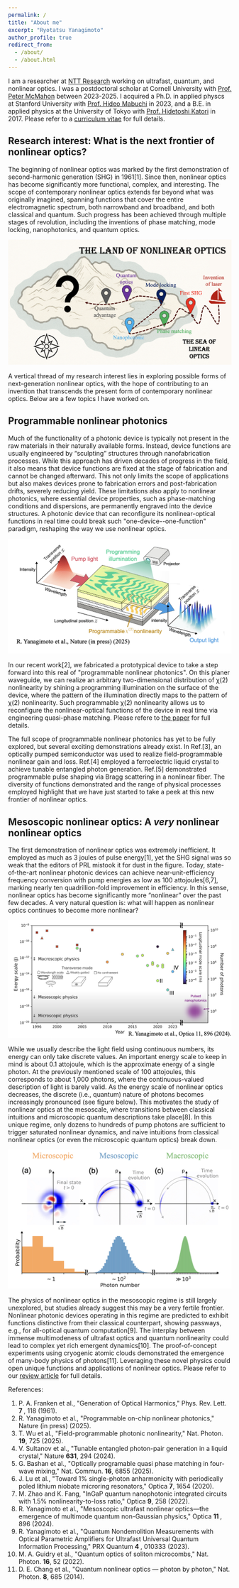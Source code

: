 ```yaml
---
permalink: /
title: "About me"
excerpt: "Ryotatsu Yanagimoto"
author_profile: true
redirect_from: 
  - /about/
  - /about.html
---
```

I am a researcher at <a href="https://ntt-research.com">NTT Research</a> working on ultrafast, quantum, and nonlinear optics. I was a postdoctoral scholar at Cornell University with <a href="https://mcmahon.aep.cornell.edu">Prof. Peter McMahon</a> between 2023-2025. I acquired a Ph.D. in applied physcs at Stanford University with <a href="https://mabuchilab.org">Prof. Hideo Mabuchi</a> in 2023, and a B.E. in applied physics at the University of Tokyo with <a href="https://www.amo.t.u-tokyo.ac.jp/katori/">Prof. Hidetoshi Katori</a> in 2017. Please refer to a <a href="{{ base_path }}/cv" rel="permalink">curriculum vitae</a> for full details.


Research interest: What is the next frontier of nonlinear optics?
---
The beginning of nonlinear optics was marked by the first demonstration of second-harmonic generation (SHG) in 1961[1]. Since then, nonlinear optics has become significantly more functional, complex, and interesting. The scope of contemporary nonlinear optics extends far beyond what was originally imagined, spanning functions that cover the entire electromagnetic spectrum, both narrowband and broadband, and both classical and quantum. Such progress has been achieved through multiple stages of revolution, including the inventions of phase matching, mode locking, nanophotonics, and quantum optics. 

![nonlinear optics](../images/blog-post/island.png)

A vertical thread of my research interest lies in exploring possible forms of next-generation nonlinear optics, with the hope of contributing to an invention that transcends the present form of contemporary nonlinear optics. Below are a few topics I have worked on.

Programmable nonlinear photonics
---
Much of the functionality of a photonic device is typically not present in the raw materials in their naturally available forms. Instead, device functions are usually engineered by “sculpting” structures through nanofabrication processes. While this approach has driven decades of progress in the field, it also means that device functions are fixed at the stage of fabrication and cannot be changed afterward. This not only limits the scope of applications but also makes devices prone to fabrication errors and post-fabrication drifts, severely reducing yield. These limitations also apply to nonlinear photonics, where essential device properties, such as phase-matching conditions and dispersions, are permanently engraved into the device structures. A photonic device that can reconfigure its nonlinear-optical functions in real time could break such "one-device--one-function" paradigm, reshaping the way we use nonlinear optics.

![programmable](../images/blog-post/programmable.png)

In our recent work[2], we fabricated a prototypical device to take a step forward into this real of "programmable nonlinear photonics". On this planer waveguide, we can realize an arbitrary two-dimensional distribution of χ(2) nonlinearity by shining a programming illumination on the surface of the device, where the pattern of the illumination directly maps to the pattern of χ(2) nonlinearity. Such programmable χ(2) nonlinearity allows us to reconfigure the nonlinear-optical functions of the device in real time via engineering quasi-phase matching. Please refere to <a href="https://arxiv.org/abs/2503.19861">the paper</a> for full details.

The full scope of programmable nonlinear photonics has yet to be fully explored, but several exciting demonstrations already exist. In Ref.[3], an optically pumped semiconductor was used to realize field-programmable nonlinear gain and loss. Ref.[4] employed a ferroelectric liquid crystal to achieve tunable entangled photon generation. Ref.[5] demonstrated programmable pulse shaping via Bragg scattering in a nonlinear fiber. The diversity of functions demonstrated and the range of physical processes employed highlight that we have just started to take a peek at this new frontier of nonlinear optics.

Mesoscopic nonlinear optics: A <i>very</i> nonlinear nonlinear optics
---
The first demonstration of nonlinear optics was extremely inefficient. It employed as much as 3 joules of pulse energy[1], yet the SHG signal was so weak that the editors of PRL mistook it for dust in the figure. Today, state-of-the-art nonlinear photonic devices can achieve near-unit-efficiency frequency conversion with pump energies as low as 100 attojoules[6,7], marking nearly ten quadrillion-fold improvement in efficiency. In this sense, nonlinear optics has become significantly more “nonlinear” over the past few decades. A very natural question is: what will happen as nonlinear optics continues to become more nonlinear?

![energy scale](../images/blog-post/energyscale.png)

While we usually describe the light field using continuous numbers, its energy can only take discrete values. An important energy scale to keep in mind is about 0.1 attojoule, which is the approximate energy of a single photon. At the previously mentioned scale of 100 attojoules, this corresponds to about 1,000 photons, where the continuous-valued description of light is barely valid. As the energy scale of nonlinear optics decreases, the discrete (i.e., quantum) nature of photons becomes increasingly pronounced (see figure below). This motivates the study of nonlinear optics at the mesoscale, where transitions between classical intuitions and microscopic quantum descriptions take place[8]. In this unique regime, only dozens to hundreds of pump photons are sufficient to trigger saturated nonlinear dynamics, and naive intuitions from classical nonlinear optics (or even the microscopic quantum optics) break down.

![energy scale](../images/blog-post/mesoscopic.png)

The physics of nonlinear optics in the mesoscopic regime is still largely unexplored, but studies already suggest this may be a very fertile frontier. Nonlinear photonic devices operating in this regime are predicted to exhibit functions distinctive from their classical counterpart, showing passways, e.g., for all-optical quantum computation[9]. The interplay between immense multimodeness of ultrafast optics and quantum nonlinearity could lead to complex yet rich emergent dynamics[10]. The proof-of-concept experiments using cryogenic atomic clouds demonstrated the emergence of many-body physics of photons[11]. Leveraging these novel physics could open unique functions and applications of nonlinear optics. Please refer to our <a href="https://doi.org/10.1364/OPTICA.514075">review article</a> for full details.




<!-- 
Broadband quantum optics: ultrafast optics in strongly interacting regime
---
![Broadband quantum optics](../images/broadbandquantumoptics.png)
Traditionally, theoretical and experimental explorations of quantum optics have often concerned nonlinear resonators that support and enhance nonlinear interactions among few photonic modes (e.g., in cavity QED or microwave supercondicting circuits). In these systems, nonlinear dynamical rate could be greater than the dissipation rate (i.e., strongly interacting regime), enabling access to exotic non-Gaussian quantum states.

On the other hand, in the field of ultrafast nonlinear optics, it is not unusual to observe an octave-spanning spectrum; An optical pulse propagating in a dispersion-engineered waveguide can trigger highly nonlinear dynamics among an immense number of frequency modes, which can significantly broaden the spectrum even for a narrow-band input (e.g., supercontinuum generation).

Although both few-mode quantum optics and ultrafast nonlinear optics concern the physics of the same elementary particle, i.e., photon, their conceptual frameworks vastly differ. Aside from the fundamental interests regarding multimode quantum systems in general, advances in dispersion-engineered nonlinear photonics have made it plausible to experimentally realize photons that are both broadband and strongly interacting, underscoring the need to establish quantum theories that address this largely unexplored regime of quantum optics, which I refer to as "broadband quantum optics".

My research interest is on unraveling and engineering the physics of broadband quantum optics; Rich but complicated multimode dynamics of photons can either be seen as "errors" on conventional few-mode quantum optics, or be harnessed to realize a new paradigm of powerful quantum engineering and/or information processing. -->

References:
<ol> 
<li>P. A. Franken et al., "Generation of Optical Harmonics," Phys. Rev. Lett. <b>7
</b>, 118 (1961). </li>
<li>R. Yanagimoto et al., "Programmable on-chip nonlinear photonics," Nature (in press) (2025).</li>
<li>T. Wu et al., "Field-programmable photonic nonlinearity," Nat. Photon. <b>19</b>, 725 (2025).</li>
<li>V. Sultanov et al., "Tunable entangled photon-pair generation in a liquid crystal," Nature <b>631</b>, 294 (2024).</li>
<li>G. Bashan et al., "Optically programable quasi phase matching in four-wave mixing," Nat. Commun. <b>16</b>, 6855 (2025).</li>


<li>J. Lu et al., "Toward 1% single-photon anharmonicity with periodically poled lithium niobate microring resonators," Optica <b>7</b>, 1654 (2020). </li>
<li> M. Zhao and K. Fang, "InGaP quantum nanophotonic integrated circuits with 1.5% nonlinearity-to-loss ratio," Optica <b>9</b>, 258 (2022). </li>

<li>R. Yanagimoto et al., "Mesoscopic ultrafast nonlinear optics—the emergence of multimode quantum non-Gaussian physics," Optica <b>11
</b>, 896 (2024). </li>

<li>R. Yanagimoto et al., "Quantum Nondemolition Measurements with Optical Parametric Amplifiers for Ultrafast Universal Quantum Information Processing," PRX Quantum <b>4
</b>, 010333 (2023). </li>

<li>M. A. Guidry et al., "Quantum optics of soliton microcombs," Nat. Photon. <b>16</b>, 52 (2022).</li>

<li>D. E. Chang et al., "Quantum nonlinear optics — photon by photon," Nat. Photon. <b>8</b>, 685 (2014).</li>

<!-- <li>J. Roslund et al., "Wavelength-multiplexed quantum networks with ultrafast frequency combs," Nat. Photon. <b>8</b>, 109 (2014).</li>
<li>M. Jankowski et al., "Ultrabroadband nonlinear optics in nanophotonic periodically poled lithium niobate waveguides," Optica <b>7</b>, 40 (2020).</li>
<li>R. Yanagimoto et al., "Efficient simulation of ultrafast quantum nonlinear optics with matrix product states," Optica <b>8</b>, 1306 (2021).</li> -->
</ol>